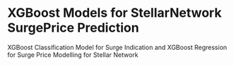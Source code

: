 # XGBoost Models for StellarNetwork SurgePrice Prediction
XGBoost Classification Model for Surge Indication and XGBoost Regression for Surge Price Modelling for Stellar Network
